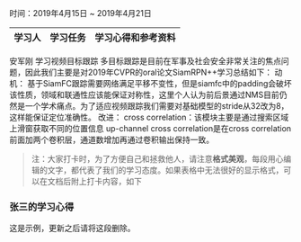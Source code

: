 时间：2019年4月15日 ~ 2019年4月21日

学习人|学习任务|学习心得和参考资料
------ | ------ | ------ 
安军刚   学习视频目标跟踪 多目标跟踪是目前在军事及社会安全非常关注的焦点问题，因此我们主要是对2019年CVPR的oral论文SiamRPN++学习总结如下：
动机：
  基于SiamFC跟踪需要网络满足平移不变性，但是siamfc中的padding会破坏该性质，领域和联通性应该能保证对称性，这里个人认为前后景通过NMS目前仍然是一个学术痛点。为了适应视频跟踪我们需要对基础模型的stride从32改为8，这样能保证定位准确性。
改进：
  cross correlation：该模块主要是通过搜索区域上滑窗获取不同的位置信息
  up-channel cross correlation是在cross correlation前面加两个卷积层，通道数增加再通过卷积输出保持一致。

> 注：大家打卡时，为了方便自己和拯救他人，请注意**格式美观**，每段用心编辑的文字，都代表了我们的学习态度。如果表格中无法很好的显示格式，可以在文档后附上打卡内容，如下

### 张三的学习心得
这是示例，更新之后请将这段删除。

